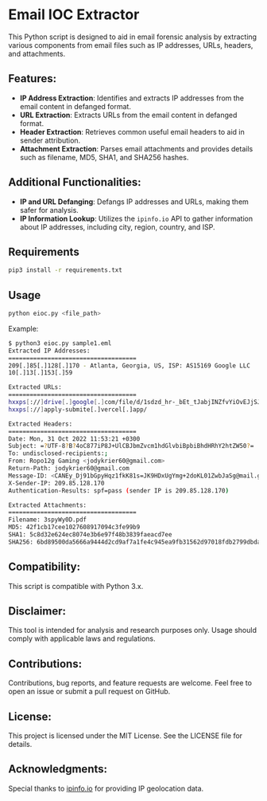 # Email IOC Extractor
This Python script is designed to aid in email forensic analysis by extracting various components from email files such as IP addresses, URLs, headers, and attachments.

## Features:
- **IP Address Extraction**: Identifies and extracts IP addresses from the email content in defanged format.
- **URL Extraction**: Extracts URLs from the email content in defanged format.
- **Header Extraction**: Retrieves common useful email headers to aid in sender attribution.
- **Attachment Extraction**: Parses email attachments and provides details such as filename, MD5, SHA1, and SHA256 hashes.

## Additional Functionalities:
- **IP and URL Defanging**: Defangs IP addresses and URLs, making them safer for analysis.
- **IP Information Lookup**: Utilizes the `ipinfo.io` API to gather information about IP addresses, including city, region, country, and ISP.

## Requirements

```bash
pip3 install -r requirements.txt
```

## Usage
```bash
python eioc.py <file_path>
```

Example:
```bash
$ python3 eioc.py sample1.eml 
Extracted IP Addresses:
====================================
209[.]85[.]128[.]170 - Atlanta, Georgia, US, ISP: AS15169 Google LLC
10[.]13[.]153[.]59

Extracted URLs:
====================================
hxxps[://]drive[.]google[.]com/file/d/1sdzd_hr-_bEt_tJabjINZfvYiOvEJjSJ
hxxps[://]apply-submite[.]vercel[.]app/

Extracted Headers:
====================================
Date: Mon, 31 Oct 2022 11:53:21 +0300
Subject: =?UTF-8?B?4oC877iP8J+UlCBJbmZvcm1hdGlvbiBpbiBhdHRhY2htZW50?=
To: undisclosed-recipients:;
From: Ropo12g Gaming <jodykrier60@gmail.com>
Return-Path: jodykrier60@gmail.com
Message-ID: <CANEy_Dj91bGpyHqz1fkK81s=JK9HDxUgYmg+2doKL01ZwbJaSg@mail.gmail.com>
X-Sender-IP: 209.85.128.170
Authentication-Results: spf=pass (sender IP is 209.85.128.170)

Extracted Attachments:
====================================
Filename: 3spyWy0D.pdf
MD5: 42f1cb17cee1027608917094c3fe99b9
SHA1: 5c8d32e624ec8074e3b6e97f48b3839faeacd7ee
SHA256: 6bd89500da5666a9444d2cd9af7a1fe4c945ea9fb31562d97018fdb2799dbda3
```

## Compatibility:
This script is compatible with Python 3.x.

## Disclaimer:
This tool is intended for analysis and research purposes only. Usage should comply with applicable laws and regulations.

## Contributions:
Contributions, bug reports, and feature requests are welcome. Feel free to open an issue or submit a pull request on GitHub.

## License:
This project is licensed under the MIT License. See the LICENSE file for details.

## Acknowledgments:
Special thanks to [ipinfo.io](https://ipinfo.io) for providing IP geolocation data.
